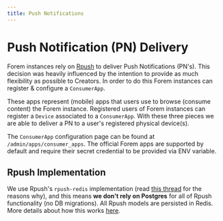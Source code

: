 ```yaml
---
title: Push Notifications
---
```


# Push Notification (PN) Delivery

Forem instances rely on [Rpush](https://github.com/rpush/rpush) to deliver Push
Notifications (PN's). This decision was heavily influenced by the intention to
provide as much flexibility as possible to Creators. In order to do this Forem
instances can register & configure a `ConsumerApp`.

These apps represent (mobile) apps that users use to browse (consume content)
the Forem instance. Registered users of Forem instances can register a `Device`
associated to a `ConsumerApp`. With these three pieces we are able to deliver a
PN to a user's registered physical device(s).

The `ConsumerApp` configuration page can be found at
`/admin/apps/consumer_apps`. The official Forem apps are supported by default
and require their secret credential to be provided via ENV variable.

## Rpush Implementation

We use Rpush's `rpush-redis` implementation (read
[this thread](https://github.com/forem/forem/pull/12419/files#r564660917) for
the reasons why), and this means **we don't rely on Postgres** for all of Rpush
functionality (no DB migrations). All Rpush models are persisted in Redis. More
details about how this works
[here](https://github.com/rpush/rpush/wiki/Using-Redis).
